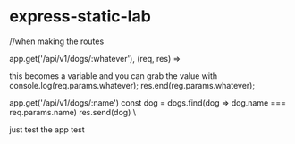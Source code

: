 # express-static-lab

//when making the routes

app.get('/api/v1/dogs/:whatever'), (req, res) =>

this becomes a variable and you can grab the value with 
console.log(req.params.whatever);
res.end(reg.params.whatever);

app.get('/api/v1/dogs/:name')
const dog = dogs.find(dog => dog.name === req.params.name)
res.send(dog)
\

just test the app test